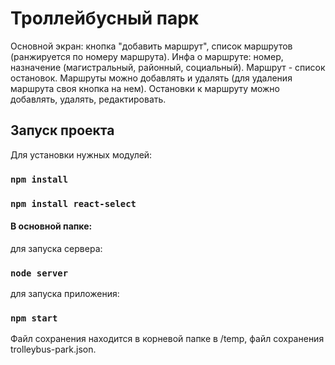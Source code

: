 # Троллейбусный парк

Основной экран: кнопка "добавить маршрут", список маршрутов (ранжируется по номеру маршрута). Инфа о маршруте: номер, назначение (магистральный, районный, социальный). Маршрут - список остановок. Маршруты можно добавлять и удалять (для удаления маршрута своя кнопка на нем). Остановки к маршруту можно добавлять, удалять, редактировать.

## Запуск проекта

Для установки нужных модулей:

### `npm install`
### `npm install react-select`

#### В основной папке:

для запуска сервера:
### `node server`

для запуска приложения:

### `npm start`

Файл сохранения находится в корневой папке в /temp, файл сохранения trolleybus-park.json.
